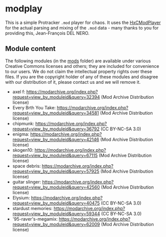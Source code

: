 # modplay

This is a simple Protracker `.mod` player for chaos. It uses the [HxCModPlayer](https://github.com/jfdelnero/HxCModPlayer) for the actual parsing and mixing of the `.mod` data - many thanks to you for providing this, Jean-François DEL NERO.

## Module content

The following modules (in the [mods](mods) folder) are available under various Creative Commons licenses and others; they are included for convenience to our users. We do not claim the intellectual property rights over these files. If you are the copyright holder of any of these modules and disagree with our distribution of it, please contact us and we will remove it.

- axel f: https://modarchive.org/index.php?request=view_by_moduleid&query=32394 (Mod Archive Distribution license)
- Every Brth You Take: https://modarchive.org/index.php?request=view_by_moduleid&query=34581 (Mod Archive Distribution license)
- chipmunk: https://modarchive.org/index.php?request=view_by_moduleid&query=36792 (CC BY-NC-SA 3.0)
- enigma: https://modarchive.org/index.php?request=view_by_moduleid&query=42146 (Mod Archive Distribution license)
- skogen10: https://modarchive.org/index.php?request=view_by_moduleid&query=67115 (Mod Archive Distribution license)
- space debris: https://modarchive.org/index.php?request=view_by_moduleid&query=57925 (Mod Archive Distribution license)
- guitar slinger: https://modarchive.org/index.php?request=view_by_moduleid&query=42560 (Mod Archive Distribution license)
- Elysium: https://modarchive.org/index.php?request=view_by_moduleid&query=40475 (CC BY-NC-SA 3.0)
- stardust memories: https://modarchive.org/index.php?request=view_by_moduleid&query=59344 (CC BY-NC-SA 3.0)
- '95-raver's-megamix: https://modarchive.org/index.php?request=view_by_moduleid&query=62009 (Mod Archive Distribution license)

